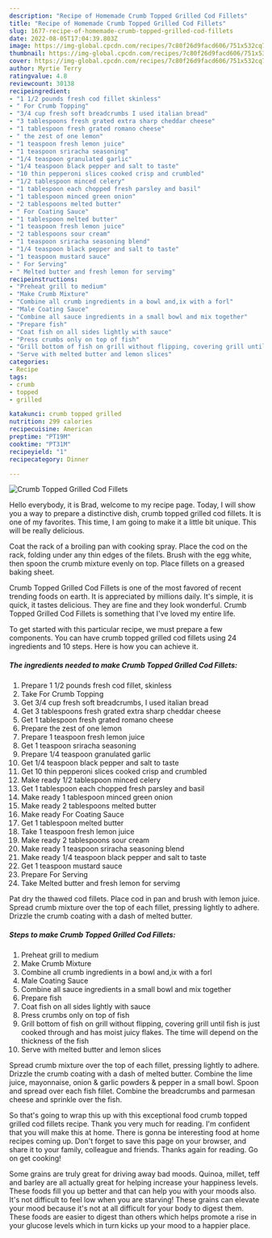 ```yaml
---
description: "Recipe of Homemade Crumb Topped Grilled Cod Fillets"
title: "Recipe of Homemade Crumb Topped Grilled Cod Fillets"
slug: 1677-recipe-of-homemade-crumb-topped-grilled-cod-fillets
date: 2022-08-05T17:04:39.803Z
image: https://img-global.cpcdn.com/recipes/7c80f26d9facd606/751x532cq70/crumb-topped-grilled-cod-fillets-recipe-main-photo.jpg
thumbnail: https://img-global.cpcdn.com/recipes/7c80f26d9facd606/751x532cq70/crumb-topped-grilled-cod-fillets-recipe-main-photo.jpg
cover: https://img-global.cpcdn.com/recipes/7c80f26d9facd606/751x532cq70/crumb-topped-grilled-cod-fillets-recipe-main-photo.jpg
author: Myrtie Terry
ratingvalue: 4.8
reviewcount: 30138
recipeingredient:
- "1 1/2 pounds fresh cod fillet skinless"
- " For Crumb Topping"
- "3/4 cup fresh soft breadcrumbs I used italian bread"
- "3 tablespoons fresh grated extra sharp cheddar cheese"
- "1 tablespoon fresh grated romano cheese"
- " the zest of one lemon"
- "1 teaspoon fresh lemon juice"
- "1 teaspoon sriracha seasoning"
- "1/4 teaspoon granulated garlic"
- "1/4 teaspoon black pepper and salt to taste"
- "10 thin pepperoni slices cooked crisp and crumbled"
- "1/2 tablespoon minced celery"
- "1 tablespoon each chopped fresh parsley and basil"
- "1 tablespoon minced green onion"
- "2 tablespoons melted butter"
- " For Coating Sauce"
- "1 tablespoon melted butter"
- "1 teaspoon fresh lemon juice"
- "2 tablespoons sour cream"
- "1 teaspoon sriracha seasoning blend"
- "1/4 teaspoon black pepper and salt to taste"
- "1 teaspoon mustard sauce"
- " For Serving"
- " Melted butter and fresh lemon for servimg"
recipeinstructions:
- "Preheat grill to medium"
- "Make Crumb Mixture"
- "Combine all crumb ingredients in a bowl and,ix with a forl"
- "Male Coating Sauce"
- "Combine all sauce ingredients in a small bowl and mix together"
- "Prepare fish"
- "Coat fish on all sides lightly with sauce"
- "Press crumbs only on top of fish"
- "Grill bottom of fish on grill without flipping, covering grill until fish is just cooked through and has moist juicy flakes. The time will depend on the thickness of the fish"
- "Serve with melted butter and lemon slices"
categories:
- Recipe
tags:
- crumb
- topped
- grilled

katakunci: crumb topped grilled 
nutrition: 299 calories
recipecuisine: American
preptime: "PT19M"
cooktime: "PT31M"
recipeyield: "1"
recipecategory: Dinner

---
```



![Crumb Topped Grilled Cod Fillets](https://img-global.cpcdn.com/recipes/7c80f26d9facd606/751x532cq70/crumb-topped-grilled-cod-fillets-recipe-main-photo.jpg)

Hello everybody, it is Brad, welcome to my recipe page. Today, I will show you a way to prepare a distinctive dish, crumb topped grilled cod fillets. It is one of my favorites. This time, I am going to make it a little bit unique. This will be really delicious.

Coat the rack of a broiling pan with cooking spray. Place the cod on the rack, folding under any thin edges of the filets. Brush with the egg white, then spoon the crumb mixture evenly on top. Place fillets on a greased baking sheet.

Crumb Topped Grilled Cod Fillets is one of the most favored of recent trending foods on earth. It is appreciated by millions daily. It's simple, it is quick, it tastes delicious. They are fine and they look wonderful. Crumb Topped Grilled Cod Fillets is something that I've loved my entire life.


To get started with this particular recipe, we must prepare a few components. You can have crumb topped grilled cod fillets using 24 ingredients and 10 steps. Here is how you can achieve it.

<!--inarticleads1-->

##### The ingredients needed to make Crumb Topped Grilled Cod Fillets:

1. Prepare 1 1/2 pounds fresh cod fillet, skinless
1. Take  For Crumb Topping
1. Get 3/4 cup fresh soft breadcrumbs, I used italian bread
1. Get 3 tablespoons fresh grated extra sharp cheddar cheese
1. Get 1 tablespoon fresh grated romano cheese
1. Prepare  the zest of one lemon
1. Prepare 1 teaspoon fresh lemon juice
1. Get 1 teaspoon sriracha seasoning
1. Prepare 1/4 teaspoon granulated garlic
1. Get 1/4 teaspoon black pepper and salt to taste
1. Get 10 thin pepperoni slices cooked crisp and crumbled
1. Make ready 1/2 tablespoon minced celery
1. Get 1 tablespoon each chopped fresh parsley and basil
1. Make ready 1 tablespoon minced green onion
1. Make ready 2 tablespoons melted butter
1. Make ready  For Coating Sauce
1. Get 1 tablespoon melted butter
1. Take 1 teaspoon fresh lemon juice
1. Make ready 2 tablespoons sour cream
1. Make ready 1 teaspoon sriracha seasoning blend
1. Make ready 1/4 teaspoon black pepper and salt to taste
1. Get 1 teaspoon mustard sauce
1. Prepare  For Serving
1. Take  Melted butter and fresh lemon for servimg


Pat dry the thawed cod fillets. Place cod in pan and brush with lemon juice. Spread crumb mixture over the top of each fillet, pressing lightly to adhere. Drizzle the crumb coating with a dash of melted butter. 

<!--inarticleads2-->

##### Steps to make Crumb Topped Grilled Cod Fillets:

1. Preheat grill to medium
1. Make Crumb Mixture
1. Combine all crumb ingredients in a bowl and,ix with a forl
1. Male Coating Sauce
1. Combine all sauce ingredients in a small bowl and mix together
1. Prepare fish
1. Coat fish on all sides lightly with sauce
1. Press crumbs only on top of fish
1. Grill bottom of fish on grill without flipping, covering grill until fish is just cooked through and has moist juicy flakes. The time will depend on the thickness of the fish
1. Serve with melted butter and lemon slices


Spread crumb mixture over the top of each fillet, pressing lightly to adhere. Drizzle the crumb coating with a dash of melted butter. Combine the lime juice, mayonnaise, onion &amp; garlic powders &amp; pepper in a small bowl. Spoon and spread over each fish fillet. Combine the breadcrumbs and parmesan cheese and sprinkle over the fish. 

So that's going to wrap this up with this exceptional food crumb topped grilled cod fillets recipe. Thank you very much for reading. I'm confident that you will make this at home. There is gonna be interesting food at home recipes coming up. Don't forget to save this page on your browser, and share it to your family, colleague and friends. Thanks again for reading. Go on get cooking!

Some grains are truly great for driving away bad moods. Quinoa, millet, teff and barley are all actually great for helping increase your happiness levels. These foods fill you up better and that can help you with your moods also. It's not difficult to feel low when you are starving! These grains can elevate your mood because it's not at all difficult for your body to digest them. These foods are easier to digest than others which helps promote a rise in your glucose levels which in turn kicks up your mood to a happier place.
